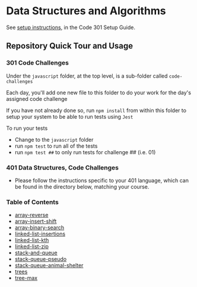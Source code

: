 # Data Structures and Algorithms

See [setup instructions](https://codefellows.github.io/setup-guide/code-301/3-code-challenges), in the Code 301 Setup Guide.

## Repository Quick Tour and Usage

### 301 Code Challenges

Under the `javascript` folder, at the top level, is a sub-folder called `code-challenges`

Each day, you'll add one new file to this folder to do your work for the day's assigned code challenge

If you have not already done so, run `npm install` from within this folder to setup your system to be able to run tests using `Jest`

To run your tests

- Change to the `javascript` folder
- run `npm test` to run all of the tests
- run `npm test ##` to only run tests for challenge ## (i.e. 01)

### 401 Data Structures, Code Challenges

- Please follow the instructions specific to your 401 language, which can be found in the directory below, matching your course.

### Table of Contents

- [array-reverse](javascript/code-challenges/array-reverse/README.md)
- [array-insert-shift](javascript/code-challenges/array-insert-shift/README.md)
- [array-binary-search](javascript/code-challenges/array-binary-search/README.md)
- [linked-list-insertions](javascript/code-challenges/linked-list-insertions/README.md)
- [linked-list-kth](javascript/code-challenges/linked-list-kth/README.md)
- [linked-list-zip](javascript/code-challenges/linked-list-zip/README.md)
- [stack-and-queue](javascript/code-challenges/stack-and-queue/README.md)
- [stack-queue-pseudo](javascript/code-challenges/stack-queue-pseudo/README.md)
- [stack-queue-animal-shelter](javascript/code-challenges/stack-queue-animal-shelter/README.md)
- [trees](javascript/code-challenges/trees/README.md)
- [tree-max](javascript/code-challenges/tree-max/README.md)